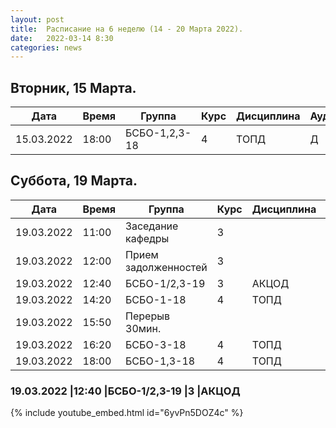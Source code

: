 ```yaml
---
layout: post
title:  Расписание на 6 неделю (14 - 20 Марта 2022).
date:   2022-03-14 8:30
categories: news
---
```


## Вторник, 15 Марта.

| Дата          | Время   | Группа        | Курс | Дисциплина  | Аудитория | Материалы |
| ------------- | ------- | ------------- | ---- | ----------- | --------- | --------- |
|15.03.2022     |18:00    |БСБО-1,2,3-18  |4     |ТОПД         |   Д       |           |


## Суббота, 19 Марта.

| Дата          | Время   | Группа               | Курс | Дисциплина  | Аудитория | Материалы |
| ------------- | ------- | -------------------- | ---- | ----------- | --------- | --------- |
|19.03.2022     |11:00    |Заседание кафедры     |3     |             |           |           |
|19.03.2022     |12:00    |Прием задолженностей  |3     |             |   Д       |           |
|19.03.2022     |12:40    |БСБО-1/2,3-19         |3     |АКЦОД        |   Д       |           |
|19.03.2022     |14:20    |БСБО-1-18             |4     |ТОПД         |   334     |           |
|19.03.2022     |15:50    |Перерыв 30мин.        |      |             |           |           |
|19.03.2022     |16:20    |БСБО-3-18             |4     |ТОПД         |   346     |           |
|19.03.2022     |18:00    |БСБО-1,3-18           |4     |ТОПД         |   346     |           |

### 19.03.2022     |12:40    |БСБО-1/2,3-19         |3     |АКЦОД
{% include youtube_embed.html id="6yvPn5DOZ4c" %}
